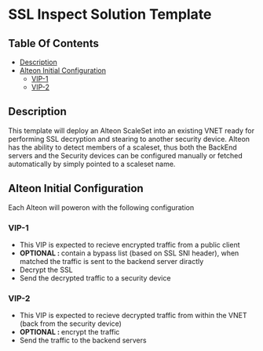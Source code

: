 # SSL Inspect Solution Template

## Table Of Contents ###
- [Description](#description )
- [Alteon Initial Configuration](#Alteon-Initial-Configuration)
  * [VIP-1](#VIP-1)
  * [VIP-2](#VIP-2)

## Description
This template will deploy an Alteon ScaleSet into an existing VNET ready for performing SSL decryption and stearing to another security device.
Alteon has the ability to detect members of a scaleset, thus both the BackEnd servers and the Security devices can be configured manually or fetched automatically by simply pointed to a scaleset name.

       
## Alteon Initial Configuration
Each Alteon will poweron with the following configuration
### VIP-1
- This VIP is expected to recieve encrypted traffic from a public client
- <b>OPTIONAL : </b> contain a bypass list (based on SSL SNI header), when matched the traffic is sent to the backend server diractly 
- Decrypt the SSL 
- Send the decrypted traffic to a security device

### VIP-2
- This VIP is expected to recieve decrypted traffic from within the VNET (back from the security device)
- <b>OPTIONAL : </b> encrypt the traffic 
- Send the traffic to the backend servers
